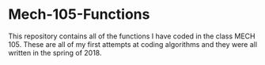 # Mech-105-Functions
This repository contains all of the functions I have coded in the class MECH 105.
These are all of my first attempts at coding algorithms and they were all written in the spring of 2018.
